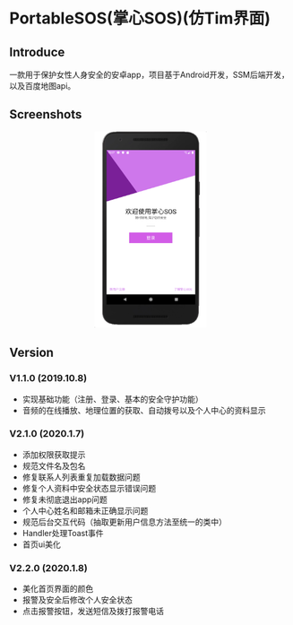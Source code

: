 # PortableSOS(掌心SOS)(仿Tim界面)

## Introduce

一款用于保护女性人身安全的安卓app，项目基于Android开发，SSM后端开发，以及百度地图api。

## Screenshots
<div align=center><img width="200" height="350" src="./screenshots/欢迎.png"/></div>




## Version

### V1.1.0 (2019.10.8)

- 实现基础功能（注册、登录、基本的安全守护功能）
- 音频的在线播放、地理位置的获取、自动拨号以及个人中心的资料显示

### V2.1.0 (2020.1.7)

- 添加权限获取提示
- 规范文件名及包名
- 修复联系人列表重复加载数据问题
- 修复个人资料中安全状态显示错误问题
- 修复未彻底退出app问题
- 个人中心姓名和邮箱未正确显示问题
- 规范后台交互代码（抽取更新用户信息方法至统一的类中）
- Handler处理Toast事件
- 首页ui美化

### V2.2.0 (2020.1.8)

- 美化首页界面的颜色
- 报警及安全后修改个人安全状态
- 点击报警按钮，发送短信及拨打报警电话

### 













